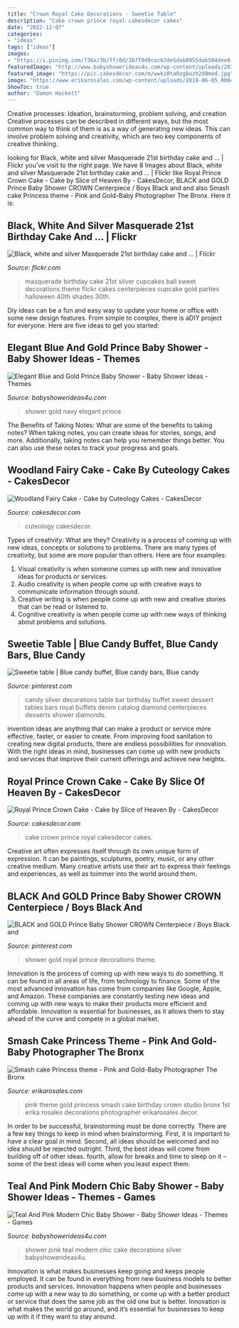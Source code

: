 ```yaml
---
title: "Crown Royal Cake Decorations - Sweetie Table"
description: "Cake crown prince royal cakesdecor cakes"
date: "2022-12-07"
categories:
- "ideas"
tags: ["ideas"]
images:
- "https://i.pinimg.com/736x/3b/7f/0d/3b7f0d9cac63de5dab8955dab504dee0--blue-candy-bars-blue-and-silver-candy-buffet.jpg"
featuredImage: "http://www.babyshowerideas4u.com/wp-content/uploads/2016/05/Teal-And-Pink-Modern-Chic-Baby-Shower-Big-Cake.jpg"
featured_image: "https://pic.cakesdecor.com/m/wwki0ta0zgbuzh2d8med.jpg"
image: "https://www.erikarosales.com/wp-content/uploads/2018-06-05_0004.jpg"
ShowToc: true
author: "Damon Hackett"
---
```



Creative processes: Ideation, brainstorming, problem solving, and creation
Creative processes can be described in different ways, but the most common way to think of them is as a way of generating new ideas. This can involve problem solving and creativity, which are two key components of creative thinking.

	

		
looking for Black, white and silver Masquerade 21st birthday cake and … | Flickr you've visit to the right page. We have 8 Images about Black, white and silver Masquerade 21st birthday cake and … | Flickr like Royal Prince Crown Cake - Cake by Slice of Heaven By - CakesDecor, BLACK and GOLD Prince Baby Shower CROWN Centerpiece / Boys Black and and also Smash cake Princess theme - Pink and Gold-Baby Photographer The Bronx. Here it is:
		
    
## Black, White And Silver Masquerade 21st Birthday Cake And … | Flickr

<img loading=lazy src="https://c2.staticflickr.com/8/7024/6698439825_90f5e1acc4_b.jpg" onerror="this.onerror=null;this.src='https://tse4.mm.bing.net/th?id=OIP.gY9vPdPmcp_orm98khnSrQHaOM&amp;pid=15.1';" alt="Black, white and silver Masquerade 21st birthday cake and … | Flickr">

_Source: flickr.com_

>masquerade birthday cake 21st silver cupcakes ball sweet decorations theme flickr cakes centerpieces cupcake gold parties halloween 40th shades 30th. 

	

Diy ideas can be a fun and easy way to update your home or office with some new design features. From simple to complex, there is aDIY project for everyone. Here are five ideas to get you started: 

    
## Elegant Blue And Gold Prince Baby Shower - Baby Shower Ideas - Themes

<img loading=lazy src="http://www.babyshowerideas4u.com/wp-content/uploads/2018/03/baby-blue-and-navy-blue-baby-shower-dessert-tablescape.jpg" onerror="this.onerror=null;this.src='https://tse1.mm.bing.net/th?id=OIP._G0m59ROx4nJLv4t85BKcgHaLH&amp;pid=15.1';" alt="Elegant Blue and Gold Prince Baby Shower - Baby Shower Ideas - Themes">

_Source: babyshowerideas4u.com_

>shower gold navy elegant prince. 

	

The Benefits of Taking Notes: What are some of the benefits to taking notes?
When taking notes, you can create ideas for stories, songs, and more. Additionally, taking notes can help you remember things better. You can also use these notes to track your progress and goals.

    
## Woodland Fairy Cake - Cake By Cuteology Cakes - CakesDecor

<img loading=lazy src="https://pic.cakesdecor.com/m/szezmfv5ckrp5giaqm0f.jpg" onerror="this.onerror=null;this.src='https://tse2.mm.bing.net/th?id=OIP.kqq5QF0nBlJmSvhYZO4-AgHaKN&amp;pid=15.1';" alt="Woodland Fairy Cake - Cake by Cuteology Cakes - CakesDecor">

_Source: cakesdecor.com_

>cuteology cakesdecor. 

	

Types of creativity: What are they?
Creativity is a process of coming up with new ideas, concepts or solutions to problems. There are many types of creativity, but some are more popular than others. Here are four examples: 
1. Visual creativity is when someone comes up with new and innovative ideas for products or services.
2. Audio creativity is when people come up with creative ways to communicate information through sound.
3. Creative writing is when people come up with new and creative stories that can be read or listened to.
4. Cognitive creativity is when people come up with new ways of thinking about problems and solutions.

    
## Sweetie Table | Blue Candy Buffet, Blue Candy Bars, Blue Candy

<img loading=lazy src="https://i.pinimg.com/736x/3b/7f/0d/3b7f0d9cac63de5dab8955dab504dee0--blue-candy-bars-blue-and-silver-candy-buffet.jpg" onerror="this.onerror=null;this.src='https://tse2.mm.bing.net/th?id=OIP.s9EIAK5ddGmGKVoeMwyz5ADgEs&amp;pid=15.1';" alt="Sweetie table | Blue candy buffet, Blue candy bars, Blue candy">

_Source: pinterest.com_

>candy silver decorations table bar birthday buffet sweet dessert tables bars royal buffets denim catalog diamond centerpieces desserts shower diamonds. 

	

invention ideas are anything that can make a product or service more effective, faster, or easier to create. From improving food sanitation to creating new digital products, there are endless possibilities for innovation. With the right ideas in mind, businesses can come up with new products and services that improve their current offerings and achieve new heights.

    
## Royal Prince Crown Cake - Cake By Slice Of Heaven By - CakesDecor

<img loading=lazy src="https://pic.cakesdecor.com/m/wwki0ta0zgbuzh2d8med.jpg" onerror="this.onerror=null;this.src='https://tse4.mm.bing.net/th?id=OIP.k9kC8Etli2jkpvXg6dKUTAHaLh&amp;pid=15.1';" alt="Royal Prince Crown Cake - Cake by Slice of Heaven By - CakesDecor">

_Source: cakesdecor.com_

>cake crown prince royal cakesdecor cakes. 

	

Creative art often expresses itself through its own unique form of expression. It can be paintings, sculptures, poetry, music, or any other creative medium. Many creative artists use their art to express their feelings and experiences, as well as toimmer into the world around them.

    
## BLACK And GOLD Prince Baby Shower CROWN Centerpiece / Boys Black And

<img loading=lazy src="https://i.pinimg.com/736x/40/00/dd/4000dd914278e8952ff32558978693e1.jpg" onerror="this.onerror=null;this.src='https://tse1.mm.bing.net/th?id=OIP.1GmTL2S5sE78Gy-u_4PqtQHaJ4&amp;pid=15.1';" alt="BLACK and GOLD Prince Baby Shower CROWN Centerpiece / Boys Black and">

_Source: pinterest.com_

>shower gold royal prince decorations theme. 

	

Innovation is the process of coming up with new ways to do something. It can be found in all areas of life, from technology to finance. Some of the most advanced innovation has come from companies like Google, Apple, and Amazon. These companies are constantly testing new ideas and coming up with new ways to make their products more efficient and affordable. Innovation is essential for businesses, as it allows them to stay ahead of the curve and compete in a global market.

    
## Smash Cake Princess Theme - Pink And Gold-Baby Photographer The Bronx

<img loading=lazy src="https://www.erikarosales.com/wp-content/uploads/2018-06-05_0004.jpg" onerror="this.onerror=null;this.src='https://tse2.mm.bing.net/th?id=OIP.A085hD0Rb4wunr0_0BM_CwHaFG&amp;pid=15.1';" alt="Smash cake Princess theme - Pink and Gold-Baby Photographer The Bronx">

_Source: erikarosales.com_

>pink theme gold princess smash cake birthday crown studio bronx 1st erika rosales decorations photographer erikarosales decor. 

	

In order to be successful, brainstorming must be done correctly. There are a few key things to keep in mind when brainstorming. First, it is important to have a clear goal in mind. Second, all ideas should be welcomed and no idea should be rejected outright. Third, the best ideas will come from building off of other ideas. fourth, allow for breaks and time to sleep on it – some of the best ideas will come when you least expect them.

    
## Teal And Pink Modern Chic Baby Shower - Baby Shower Ideas - Themes - Games

<img loading=lazy src="http://www.babyshowerideas4u.com/wp-content/uploads/2016/05/Teal-And-Pink-Modern-Chic-Baby-Shower-Big-Cake.jpg" onerror="this.onerror=null;this.src='https://tse4.mm.bing.net/th?id=OIP.Cgbp9WrCuog-lW9PXWuSbgHaJ4&amp;pid=15.1';" alt="Teal And Pink Modern Chic Baby Shower - Baby Shower Ideas - Themes - Games">

_Source: babyshowerideas4u.com_

>shower pink teal modern chic cake decorations silver babyshowerideas4u. 

	

Innovation is what makes businesses keep going and keeps people employed. It can be found in everything from new business models to better products and services. Innovation happens when people and businesses come up with a new way to do something, or come up with a better product or service that does the same job as the old one but is better. Innovation is what makes the world go around, and it’s essential for businesses to keep up with it if they want to stay around.

